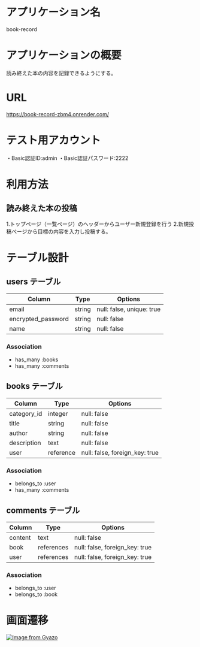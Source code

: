# アプリケーション名
 book-record

# アプリケーションの概要
 読み終えた本の内容を記録できるようにする。

# URL
 https://book-record-zbm4.onrender.com/

 # テスト用アカウント
 ・Basic認証ID:admin
 ・Basic認証パスワード:2222

# 利用方法
## 読み終えた本の投稿
1.トップページ（一覧ページ）のヘッダーからユーザー新規登録を行う
2.新規投稿ページから目標の内容を入力し投稿する。


# テーブル設計

## users テーブル

| Column              | Type   | Options                   |
| ------------------  | ------ | ------------------------- |
| email               | string | null: false, unique: true |
| encrypted_password  | string | null: false               |
| name                | string | null: false               |

### Association

- has_many :books
- has_many :comments



## books テーブル

| Column      | Type      | Options                        |
| ----------- | --------- | -----------                    |
| category_id | integer   | null: false                    |
| title       | string    | null: false                    |
| author      | string    | null: false                    |(著者)
| description | text      | null: false                    |(内容)
| user        | reference | null: false, foreign_key: true |

### Association

- belongs_to :user
- has_many :comments



## comments テーブル

| Column    | Type       | Options                        |
| ------    | ---------- | ------------------------------ |
| content   | text       | null: false                    |
| book      | references | null: false, foreign_key: true |
| user      | references | null: false, foreign_key: true |
### Association

- belongs_to :user
- belongs_to :book

# 画面遷移

[![Image from Gyazo](https://i.gyazo.com/95df1790d2aa5cd8c0428efebf5e2bb9.png)](https://gyazo.com/95df1790d2aa5cd8c0428efebf5e2bb9)
